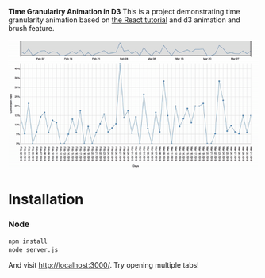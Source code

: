 **Time Granulariry Animation in D3**
This is a project demonstrating time granularity animation based on [the React tutorial](http://facebook.github.io/react/docs/tutorial.html) and d3 animation and brush feature.

<img src="demo.gif"/>

# Installation

### Node

```sh
npm install
node server.js
```

And visit <http://localhost:3000/>. Try opening multiple tabs!
